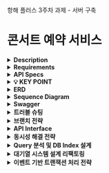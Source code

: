 항해 플러스 3주차 과제 - 서버 구축

# 콘서트 예약 서비스

<details>
<summary><b>Description</b></summary>

- **콘서트 예약 서비스**를 구현해 봅니다.
- 대기열 시스템을 구축하고, 예약 서비스는 작업가능한 유저만 수행할 수 있도록 해야합니다.
- ~~사용자는 좌석예약 시에 미리 충전한 잔액을 이용합니다.~~
- 좌석 예약 요청시에, 결제가 이루어지지 않더라도 일정 시간동안 다른 유저가 해당 좌석에 접근할 수 없도록 합니다.
</details>

<details>
    <summary><b>Requirements</b></summary>

- 아래 5가지 API 를 구현합니다.
    - 유저 토큰 발급 API
    - 예약 가능 날짜 / 좌석 API
    - 좌석 예약 요청 API
    - 잔액 충전 / 조회 API
    - 결제 API
- 각 기능 및 제약사항에 대해 단위 테스트를 반드시 하나 이상 작성하도록 합니다.
- 다수의 인스턴스로 어플리케이션이 동작하더라도 기능에 문제가 없도록 작성하도록 합니다.
- 동시성 이슈를 고려하여 구현합니다.
- 대기열 개념을 고려해 구현합니다.
</details>

<details>
    <summary><b>API Specs</b></summary>
1️⃣ `**주요` 유저 대기열 토큰 기능**

- 서비스를 이용할 토큰을 발급받는 API를 작성합니다.
- 토큰은 유저의 UUID 와 해당 유저의 대기열을 관리할 수 있는 정보 ( 대기 순서 or 잔여 시간 등 ) 를 포함합니다.
- 이후 모든 API 는 위 토큰을 이용해 대기열 검증을 통과해야 이용 가능합니다.

> 기본적으로 클라이언트가 폴링으로 본인의 대기열을 확인한다고 가정하며, 다른 방안 또한 고려해보고 구현해 볼 수 있습니다.
> 

**2️⃣ `기본` 예약 가능 날짜 / 좌석 API**

- 예약가능한 날짜와 해당 날짜의 좌석을 조회하는 API 를 각각 작성합니다.
- 예약 가능한 날짜 목록을 조회할 수 있습니다.
- 날짜 정보를 입력받아 예약가능한 좌석정보를 조회할 수 있습니다.

> 좌석 정보는 1 ~ 50 까지의 좌석번호로 관리됩니다.
> 

3️⃣ `**주요` 좌석 예약 요청 API**

- 날짜와 좌석 정보를 입력받아 좌석을 예약 처리하는 API 를 작성합니다.
- 좌석 예약과 동시에 해당 좌석은 그 유저에게 약 5분간 임시 배정됩니다. ( 시간은 정책에 따라 자율적으로 정의합니다. )
- 배정 시간 내에 결제가 완료되지 않았다면 좌석에 대한 임시 배정은 해제되어야 합니다.
- 배정 시간 내에는 다른 사용자는 예약할 수 없어야 합니다.

4️⃣ `**기본`**  **잔액 충전 / 조회 API** ( 대기열 토큰 검증 x )

- 결제에 사용될 금액을 API 를 통해 충전하는 API 를 작성합니다.
- 사용자 식별자 및 충전할 금액을 받아 잔액을 충전합니다.
- 사용자 식별자를 통해 해당 사용자의 잔액을 조회합니다.

5️⃣ `**주요` 결제 API**

- 결제 처리하고 결제 내역을 생성하는 API 를 작성합니다.
- 결제가 완료되면 해당 좌석의 소유권을 유저에게 배정하고 대기열 토큰을 만료시킵니다.
</details>

<details>
    <summary><b>💡 KEY POINT</b></summary>

- 유저간 대기열을 요청 순서대로 정확하게 제공할 방법을 고민해 봅니다.
- 동시에 여러 사용자가 예약 요청을 했을 때, 좌석이 중복으로 배정 가능하지 않도록 합니다.
</details>

<details>
    <summary><b>ERD</b></summary>

https://www.erdcloud.com/d/uvDnPHkfF5v7DKF3i

</details>

<!--
<details>
    <summary><b>Milestone</b></summary>

- 하루=8h, 8*5일=40h
1. dummy 데이터 생성 : 3h ( ~ 4월7일) 
2. 잔액 충전 API : 5h ( ~ 4월7일) <br/>
   2-1. API 구현 <br/>
   2-2. 유닛 테스트 <br/>
3. 잔액 조회 API : 4h ( ~ 4월8일) <br/>
   3-1. API 구현 <br/>
   3-2. 유닛 테스트 <br/>
4. 예약 가능 날짜 조회 API : 4h ( ~ 4월8일) <br/>
   4-1. API 구현 <br/>
   4-2. 유닛 테스트 <br/>
5. 예약 가능한 좌석 조회 API : 4h ( ~ 4월9일) <br/>
   5-1. API 구현 <br/>
   5-2. 유닛 테스트 <br/>
6. 좌석 예약 요청 API : 5h ( ~ 4월10일) <br/>
   6-1. API 구현 <br/>
   6-2. 유닛 테스트 <br/>
7. 결제 API : 5h ( ~ 4월11일) <br/>
   7-1. API 구현 <br/>
   7-2. 유닛 테스트 <br/>
8. 유저 토큰 발급 API : 12h ( ~ 4월12일) <br/>
   8-1. API 구현 <br/>
   8-2. 유닛 테스트 <br/>

=============== 다음 주차 =============== </br>
9. 좌석 임시 배정 5분 검증 Polling 구현 <br/> <br/>
10. 잔여 시간 검증 Polling 구현 <br/> <br/>
11. 토큰 유효성 체크 인터셉터 구현 <br/> <br/>
12. 통합테스트 <br/> <br/>
</details>
-->

<details>
    <summary><b>Sequence Diagram</b></summary>

### 유저 토큰 발급
![토큰 발급 API   좌석 예약 요청 API-2024-05-28-121148](https://github.com/honinbo6355/reservation-in-microservice/assets/29749722/5e2e18df-731e-427d-b0c5-a6b7d08eeb35)

### 유저 토큰 조회
![결제 API   토큰 조회 API-2024-05-28-122813](https://github.com/honinbo6355/reservation-in-microservice/assets/29749722/65b99eb8-92cf-4191-83b0-b0ace582dde9)

### 예약 가능 날짜 조회
![image](https://github.com/honinbo6355/hhplus-build-server-week-three/assets/29749722/cf9a972e-26b6-4b24-a4c7-ca41b4e039d1)

### 예약 가능 좌석 조회
![image](https://github.com/honinbo6355/hhplus-build-server-week-three/assets/29749722/a3e0e445-56c6-44ca-8aa1-446ebc0597cf)

### 좌석 예약 요청
![image](https://github.com/honinbo6355/hhplus-build-server-week-three/assets/29749722/1f503db0-36c5-45ac-868f-d4fd8f41b13c)

### 잔액 충전
![image](https://github.com/honinbo6355/hhplus-build-server-week-three/assets/29749722/300e6f19-0942-4c32-89cb-a9320770e7b6)

### 잔액 조회
![image](https://github.com/honinbo6355/hhplus-build-server-week-three/assets/29749722/5f1037ae-0973-4435-86f3-00536e2a7abd)

### 결제
![image](https://github.com/honinbo6355/hhplus-build-server-week-three/assets/29749722/9f38d5ec-1e17-475b-965a-f078ac952ef6)
</details>

<details>
    <summary><b>Swagger</b></summary>
    
![image](https://github.com/honinbo6355/hhplus-build-server-week-three/assets/29749722/1747b6af-93d0-41a6-8998-2288b8394ee8)

</details>

<details>
    <summary><b>트러블 슈팅</b></summary>

- 각각의 콘서트에 대한 좌석 정보를 갯수만큼 row를 생성하는 방식이 비효율적이라고 생각했습니다.
  - 해결 : 예약 테이블에 콘서트 상세 아이디와 좌석 아이디 컬럼을 관리하게했고, 예약 가능한 좌석 조회시에는 (전체 좌석 - 예약되어있는 좌석) 과정을 통해 예약 가능한 좌석들을 추출할 수 있었습니다.
- 한 좌석에 대해 동시에 예약 요청이 들어올 경우 동시성 해결하는 방법에 대해 고민했습니다.
  - 해결 : 예약 테이블에 콘서트 상세 아이디와 좌석 아이디를 유니크키로 생성해 중복 예약이 불가능하도록 처리했습니다.
- 토큰과 대기열 테이블을 하나로 관리하는 경우 진입 여부 조회시 동시성 이슈가 발생할거라고 판단했습니다.
  - 해결 : 토큰 테이블(사이트 진입 가능 유저)와 대기열 테이블(대기 중인 유저)를 분리했습니다. 그리고 Polling 작업을 통해 토큰 여유공간에 따라 대기 중인 유저들을 토큰 테이블로 옮기는 프로세스로 처리했습니다.
</details>

<details>
    <summary><b>브랜치 전략</b></summary>

- dev : 개발자가 자유롭게 테스트할 수 있는 개발 환경
- stage : prod 배포전 테스트해볼 수 있는 환경
- prod : 운영 환경
- feature : 기능별 개발 브랜치

</details>

<details>
    <summary><b>API Interface</b></summary>

### 유저 토큰 발급 API

**POST /api/users/token**
- request body
```
{
    "userId": 1
}
```

- response body
```
{
    "result": {
        "token": "550e8400-e29b-41d4-a716-446655440000" // or null(대기열에 추가된경우)
    },
    "error": null
}
```

### 유저 토큰 조회 API

**GET /api/users/{userId}/token**

- response body
```
{
    "result": {
        "rank": 15, // or null(발급된경우)
        "token": "550e8400-e29b-41d4-a716-446655440000", // or null(대기열에 추가된경우)
        "status": "WAITING" // WAITING이면 대기, IN_PROGRESS면 진입, FINISHED면 만료
    },
    "error": null
}
```

### 예약 가능 날짜 조회 API

**GET /api/concert/{concertId}/date**

- request header
   
```
token="550e8400-e29b-41d4-a716-446655440000",
```


- response body
```
{
    "result": {
        "concertName": "아이유 콘서트",
        "concertInfos": [
            {
                "concertDetailId": 1,
                "startsAt": "2024-03-01 11:30:00"
            },
            {
                "concertDetailId": 2,
                "startsAt": "2024-03-12 14:30:00"
            },
            {
                "concertDetailId": 3,
                "startsAt": "2024-03-17 17:30:00"
            }
         ]
    },
    "error": null
}
```

### 예약 가능한 좌석 조회 API

**GET /api/concert/{concertDetailId}/seat**

- request header

```
token="550e8400-e29b-41d4-a716-446655440000",
```

- response body
```
{
    "result": [1, 2, 3],
    "error": null
}
```

### 좌석 예약 요청 API

**POST /api/reservations**

- request header
   
```
token="550e8400-e29b-41d4-a716-446655440000",
```

- request body
```
{
    "concertDetailId": 1,
    "userId": 1,
    "seatId": 1
}
```

- response body
```
{
    "result": "SUCCESS",
    "error": null
}
```

### 잔액 충전 API

**PATCH /api/users/point**

- request body
```
{
    "userId": 1,
    "point": 5000
}
```

- response body
```
{
    "result": "SUCCESS",
    "error": null
}
```

### 잔액 조회 API

**GET /api/users/{userId}/point**

- response body
```
{
    "result": {
        "userId": 1,
        "point": 5000
    },
    "error": null
}
```

### 결제 API

**POST /api/payment**

- request header
   
```
token="550e8400-e29b-41d4-a716-446655440000",
```

- request body
```
{
    "reservationId": 1,
    "userId": 1,
    "point": 5000
}
```

- response body
```
{
    "result": "SUCCESS",
    "error": null
}
```
</details>

<details>
    <summary><b>동시성 해결 전략</b></summary>

- 해결 전략 종류
  - 비관적 락
     - 트랜잭션의 충돌이 빈번하다고 판단되는 경우에 주로 사용한다. 레코드에 락을 걸어서 여러 트랜잭션이 동시에 접근하는 것을 방지할 수 있다.
       데이터 정합성을 보장할 수 있지만 성능이 떨어지는 문제가 있다. 그리고 대기 상태가 길어지면 데드락에 빠질 위험이 있다.
  - 낙관적 락
     - 비관적 락에 비해 상대적으로 충돌이 적다고 판단될 경우 사용할 수 있다. DB에 직접 Lock을 거는 방식이 아니기 때문에 성능에는 유리할 수 있다.
       그렇지만 충돌이 발생할 경우 재시도 로직을 어플리케이션 계층에 직접 추가해야 한다. 그리고 무한정 재시도를 시도할 경우 무한 루프에 빠질 위험이 있고
       재시도 횟수를 정하는 것도 유의해야 한다.
  - redis 분산락
     - redis의 싱글 스레드의 특징을 이용하는 전략이다. 다수의 트랜잭션이 동시에 접근하더라도 순차적으로 처리하기 때문에 동시성 문제를 막을 수 있다.
       그리고 DB까지 접근하는 것을 애초에 막을 수 있기 때문에 성능에도 유리하다. 하지만 레디스 서버를 구축해야 되는 수고로움이 필요하고 혹여나 레디스 서버가
       장애가 생길 경우 전체 시스템에 문제가 발생할 수 있다.
  - kafka
     - Queue 구조이기 때문에 순차적으로 처리가 가능하다. 그리고 DB 락과 redis 분산락을 사용하지 않아도 되니 성능에도 유리할 수 있다. 그렇지만 단점도 존재한다.
       컨슈머가 1대일 경우는 문제없지만 여러대가 추가될 경우 동시성 문제를 어떻게 해결해야할지 고민이 필요하다. 그리고 러닝커브가 꽤 존재한다.
       DB 락이나 redis 분산락으로 처리해보고 더 이상 견딜 수 없는 트래픽일 경우 kafka를 추가로 도입해보는게 베스트인 것 같다.
       
- 동시성 처리 케이스1 : 유저 포인트 잔액
   - 해결 방법 : DB 낙관적 락
   - 이유 : 유저 포인트에서 동시성 문제가 발생하는 경우는 멀티 디바이스에서 충전과 사용을 동시에 진행할 때이다. 이러한 경우는 극히 드물다고 생각되기 때문에
           낙관적 락을 활용해 처리하는게 효과적일 것 같다.
- 동시성 처리 케이스2 : 좌석 예약
   - 해결 방법 : redis 분산락
   - 이유 : 현재 상태에서는 unique key를 활용해서 동시성을 제어하고 있다. DB에서 예외를 발생시키는 것보다 redis에서 락을 잡아서 처리하는게 성능적으로
           나을거라고 판단했다.
</details>

<details>
    <summary><b>Query 분석 및 DB Index 설계</b></summary>

- slow query 예상 시나리오 : DB Index 성능 분석을 위해 극단적인 상황을 가정하였다. 토큰 발급 요청이 500만건이 발생했을경우, 토큰 조회시 내 대기순서가 몇번인지 조회하는 쿼리에서 slow query가 발생할거라고 판단했다.
- Index 추가 시도 : reservation_queue 테이블에는 유저 1명당 하나의 고유한 대기열을 가질 수 있다. 카디널리티가 높은 컬럼을 인덱스로 생성하면 효과를 극대화 할 수 있다고 판단했고, user_id를 unique_key로 생성했다.
- 성능 테스트 내용
   - 실행 쿼리
      ```sql
      select count(*) from test.reservation_queue where status = 'WAITING' and updated_at < (select updated_at from test.reservation_queue where user_id = 15)
      ```
   - 인덱스 추가 전 결과
      - <img width="210" alt="image" src="https://github.com/honinbo6355/hhplus-build-server-week-three/assets/29749722/f7dee556-b167-4c0b-bdcd-241f3eacf1fc"> <br />
   - 인덱스 추가한 쿼리
       ```sql
       ALTER TABLE test.reservation_queue ADD CONSTRAINT reservation_queue_user_id_uk UNIQUE(user_id);
       ```
   - 인덱스 추가 후 결과
      - <img width="193" alt="image" src="https://github.com/honinbo6355/hhplus-build-server-week-three/assets/29749722/b9439f4a-9eb3-4fcf-8009-6a9e863058da">
   - 결론
      - 데이터량이 크면 클수록 인덱스 효과가 극대화 되고, 카디널리티가 낮은 컬럼은 인덱스로 생성해도 큰 효과가 없다는걸 알게되었다. 결론적으로 user_id를 인덱스로 추가해 쿼리 성능을 2배 개선하였다.
</details>

<details>
    <summary><b>대기열 시스템 설계 리팩토링</b></summary>

- 주요 작업 : 기존에 DB로 구현했던 대기열 시스템을 Redis로 전환
- 대기열 토큰 설계
   - WaitingQueue(대기열 큐) : Redis SortedSet 자료구조의 score값을 활용해서 순번을 정한다. 처음 진입하는 유저는 대기열 큐에 저장되고, 이미 대기중인 유저는 기존 순번을 유지한다.
   - OngoingToken(활성화 토큰) : Redis Set 자료구조로 진입 가능한 유저들이 존재하는 곳이다.
- 주요 프로세스
   - N명의 유저들이 토큰 발급 API 요청시 대기열 큐에 N명 저장
   - 특정 시간마다 Polling 작업을 통해 대기열 큐에서 활성화 토큰 자료구조로 이동시키는 로직 처리(ex : 최대 토큰 발급 유저 100명, 현재 토큰 발급 유저가 90명이면 대기열 큐에서 유저 10명을 토큰 자료구조로 이동)
   - 만료시간이 지난 토큰은 Polling 작업을 통해 삭제 처리.(Set 자료구조의 member 단위로 TTL을 설정해 삭제시키려고 했지만, Redis에서는 지원하지않아서 시도 못함..)
- 프로세스 설계 이유
   - 최대 토큰 발급 유저수를 정함으로써 트래픽의 최대치가 예측 가능하다.
   - 비어있는 토큰 발급수만큼 대기열 유저가 채워지기 때문에 해당 유저의 대기 순위가 유의미한 효과가 있다.
</details>

<details>
    <summary><b>이벤트 기반 트랜잭션 처리 전략</b></summary>
    https://honinbo-world.tistory.com/108
</details>

